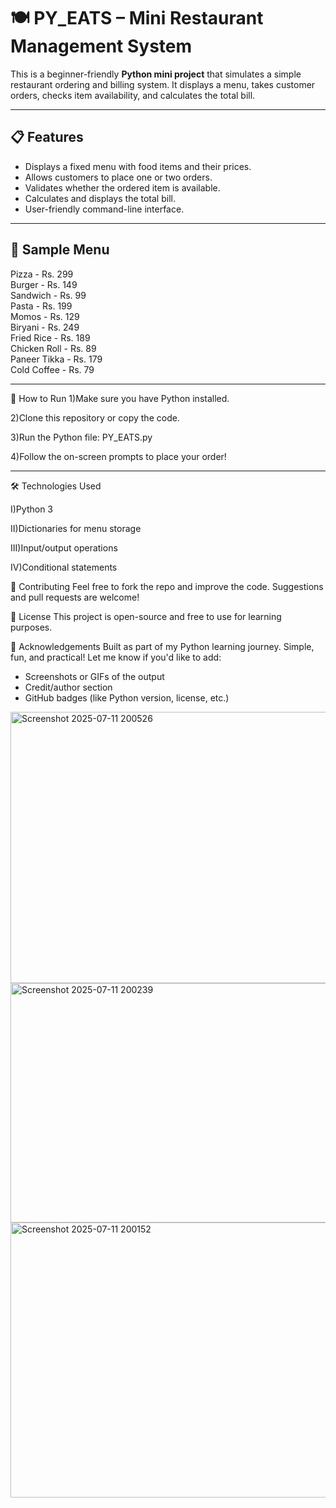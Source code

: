 # 🍽️ PY_EATS – Mini Restaurant Management System

This is a beginner-friendly **Python mini project** that simulates a simple restaurant ordering and billing system. It displays a menu, takes customer orders, checks item availability, and calculates the total bill.

---

## 📋 Features

- Displays a fixed menu with food items and their prices.
- Allows customers to place one or two orders.
- Validates whether the ordered item is available.
- Calculates and displays the total bill.
- User-friendly command-line interface.

---

## 🧾 Sample Menu

Pizza         - Rs. 299  
Burger        - Rs. 149  
Sandwich      - Rs. 99  
Pasta         - Rs. 199  
Momos         - Rs. 129  
Biryani       - Rs. 249  
Fried Rice    - Rs. 189  
Chicken Roll  - Rs. 89  
Paneer Tikka  - Rs. 179  
Cold Coffee   - Rs. 79

<hr>

🚀 How to Run
1)Make sure you have Python installed.

2)Clone this repository or copy the code.

3)Run the Python file: PY_EATS.py
 
4)Follow the on-screen prompts to place your order!

<hr>

🛠️ Technologies Used

 I)Python 3

II)Dictionaries for menu storage

III)Input/output operations

IV)Conditional statements


🤝 Contributing
Feel free to fork the repo and improve the code. Suggestions and pull requests are welcome!



📜 License
This project is open-source and free to use for learning purposes.


🌟 Acknowledgements
Built as part of my Python learning journey. Simple, fun, and practical!
Let me know if you'd like to add:
- Screenshots or GIFs of the output
- Credit/author section
- GitHub badges (like Python version, license, etc.)

<img width="869" height="434" alt="Screenshot 2025-07-11 200526" src="https://github.com/user-attachments/assets/d249ad2c-472d-4cda-9d2f-d0cd8e136ead" />
<img width="809" height="383" alt="Screenshot 2025-07-11 200239" src="https://github.com/user-attachments/assets/3047d136-b211-4464-bf10-b7b2c0055806" />
<img width="886" height="440" alt="Screenshot 2025-07-11 200152" src="https://github.com/user-attachments/assets/ce8114e8-9d8d-4e93-8e79-5a1ded96f1cf" />
